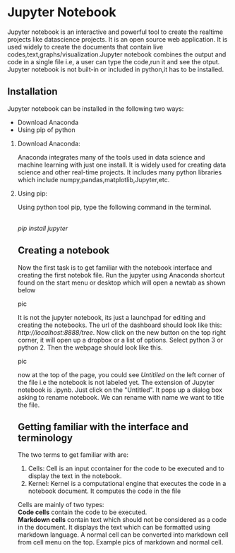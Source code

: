 <h1>Jupyter Notebook</h1>
<p>Jupyter notebook is an interactive and powerful tool to create the realtime projects like datascience projects. 
It is an open source web application. It is used widely to create the documents that contain live codes,text,graphs/visualization.Jupyter notebook combines the output and code in
a single file i.e, a user can type the code,run it and see the otput. Jupyter notebook is not built-in or included in python,it has to be installed.</p>
<h2> Installation</h2>
Jupyter notebook can be installed in the following two ways:<br>
<ul><li>Download Anaconda</li><li>Using pip of python</li></ul>
<ol><li>Download Anaconda:<br>
<p>Anaconda integrates many of the tools used in data science and machine learning with just one install. It is widely used for creating data science and other real-time projects.
It includes many python libraries which include numpy,pandas,matplotlib,Jupyter,etc.</p></li>
<li>Using pip:<br>
<p> Using python tool pip, type the following command in the terminal.</p><br>
<i> pip install jupyter</i>
<h2>Creating a notebook</h2>
<p> Now the first task is to get familiar with the notebook interface and creating the first notebok file. Run the jupyter using Anaconda shortcut found on the start menu or desktop
which will open a newtab as shown below</p>
pic
<p> It is not the jupyter notebook, its just a launchpad for editing and creating the notebooks. The url of the dashboard should look like this: <i>http://localhost:8888/tree</i>.
Now click on the new button on the top right corner, it will open up a dropbox or a list of options. Select python 3 or python 2. Then the webpage should look like this.</p>
pic
<p> now at the top of the page, you could see <i> Untitiled</i> on the left corner of the file i.e the notebook is not labeled yet. The extension of Jupyter notebook is .ipynb.
Just click on the "Untitled". It pops up a dialog box asking to rename notebook. We can rename with name we want to title the file.</p>
<h2>Getting familiar with the interface and terminology</h2>
<p>The two terms to get familiar with are:<br>
<ol><li>Cells: Cell is an input ccontainer for the code to be executed and to display the text in the notebook.</li>
<li>Kernel: Kernel is a computational engine that executes the code in a notebook document. It computes the code in the file</li></ol>
<p>Cells are mainly of two types:<br>
<b>Code cells</b> contain the code to be executed.<br>
<b>Markdown cells</b> contain text which should not be considered as a code in the document. It displays the text which can be formatted using markdown language. A normal cell can be converted 
into markdown cell from cell menu on the top. Example pics of markdown and normal cell.<br>



